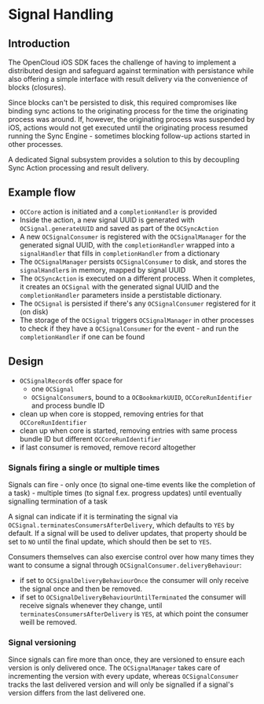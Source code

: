 # Signal Handling

## Introduction

The OpenCloud iOS SDK faces the challenge of having to implement a distributed design and safeguard against termination with persistance while also offering a simple interface with result delivery via the convenience of blocks (closures).

Since blocks can't be persisted to disk, this required compromises like binding sync actions to the originating process for the time the originating process was around. If, however, the originating process was suspended by iOS, actions would not get executed until the originating process resumed running the Sync Engine - sometimes blocking follow-up actions started in other processes.

A dedicated Signal subsystem provides a solution to this by decoupling Sync Action processing and result delivery.

## Example flow

- `OCCore` action is initiated and a `completionHandler` is provided
- Inside the action, a new signal UUID is generated with `OCSignal.generateUUID` and saved as part of the `OCSyncAction`
- A new `OCSignalConsumer` is registered with the `OCSignalManager` for the generated signal UUID, with the `completionHandler` wrapped into a `signalHandler` that fills in `completionHandler` from a dictionary
- The `OCSignalManager` persists `OCSignalConsumer` to disk, and stores the `signalHandler`s in memory, mapped by signal UUID
- The `OCSyncAction` is executed on a different process. When it completes, it creates an `OCSignal` with the generated signal UUID and the `completionHandler` parameters inside a perstistable dictionary.
- The `OCSignal` is persisted if there's any `OCSignalConsumer` registered for it (on disk)
- The storage of the `OCSignal` triggers `OCSignalManager` in other processes to check if they have a `OCSignalConsumer` for the event - and run the `completionHandler` if one can be found

## Design
- `OCSignalRecord`s offer space for
	- one `OCSignal`
	-  `OCSignalConsumer`s, bound to a `OCBookmarkUUID`, `OCCoreRunIdentifier` and process bundle ID
- clean up when core is stopped, removing entries for that `OCCoreRunIdentifier` 
- clean up when core is started, removing entries with same process bundle ID but different `OCCoreRunIdentifier` 
- if last consumer is removed, remove record altogether

### Signals firing a single or multiple times
Signals can fire
	- only once (to signal one-time events like the completion of a task)
	- multiple times (to signal f.ex. progress updates) until eventually signalling termination of a task

A signal can indicate if it is terminating the signal via `OCSignal.terminatesConsumersAfterDelivery`, which defaults to `YES` by default.
If a signal will be used to deliver updates, that property should be set to `NO` until the final update, which should then be set to `YES`.

Consumers themselves can also exercise control over how many times they want to consume a signal through `OCSignalConsumer.deliveryBehaviour`:
- if set to `OCSignalDeliveryBehaviourOnce` the consumer will only receive the signal once and then be removed.
- if set to `OCSignalDeliveryBehaviourUntilTerminated` the consumer will receive signals whenever they change, until `terminatesConsumersAfterDelivery` is `YES`, at which point the consumer weill be removed.

### Signal versioning
Since signals can fire more than once, they are versioned to ensure each version is only delivered once. The `OCSignalManager` takes care of incrementing the version with every update, whereas `OCSignalConsumer` tracks the last delivered version and will only be signalled if a signal's version differs from the last delivered one.

